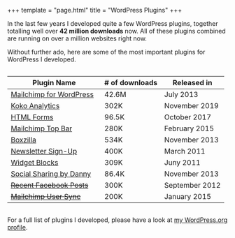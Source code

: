 +++
template = "page.html"
title = "WordPress Plugins"
+++

In the last few years I developed quite a few WordPress plugins, together totalling well over **42 million downloads** now. All of these plugins combined are running on over a million websites right now.

Without further ado, here are some of the most important plugins for WordPress I developed.

<div style="overflow-x: auto;">
<table>
    <thead>
	<tr>
    	<th>Plugin Name</th>
        <th># of downloads</th>
        <th>Released in</th>
    </tr>
    </thead>
    <tbody>
    <tr>
    	<td><a href="https://www.mc4wp.com/">Mailchimp for WordPress</a> &nbsp; <a href="https://github.com/ibericode/mailchimp-for-wordpress"><i class="icon icon-social-github"></i></a></td>
        <td id="mailchimp-for-wp-downloads">42.6M</td>
        <td>July 2013</td>
    </tr>
    <tr>
        <td><a href="https://wordpress.org/plugins/koko-analytics/">Koko Analytics</a> &nbsp; <a href="https://github.com/ibericode/koko-analytics"><i class="icon icon-social-github"></i></a></td>
        <td id="koko-analytics-downloads">302K</td>
        <td>November 2019</td>
    </tr>
    <tr>
        <td><a href="https://wordpress.org/plugins/html-forms/">HTML Forms</a> &nbsp; <a href="https://github.com/ibericode/html-forms"><i class="icon icon-social-github"></i></a></td>
        <td id="html-forms-downloads">96.5K</td>
        <td>October 2017</td>
    </tr>
     <tr>
    	<td><a href="https://wordpress.org/plugins/mailchimp-top-bar/">Mailchimp Top Bar</a> &nbsp; <a href="https://github.com/ibericode/mailchimp-top-bar"><i class="icon icon-social-github"></i></a></td>
        <td id="mailchimp-top-bar-downloads">280K</td>
        <td>February 2015</td>
    </tr>
    <tr>
        <td><a href="https://boxzillaplugin.com/">Boxzilla</a> &nbsp; <a href="https://github.com/ibericode/boxzilla-wp"><i class="icon icon-social-github"></i></a></td>
            <td id="boxzilla-downloads">534K</td>
            <td>November 2013</td>
     </tr>
    <tr>
    	<td><a href="http://wordpress.org/plugins/newsletter-sign-up/">Newsletter Sign-Up</a></td>
        <td id="newsletter-sign-up">400K</td>
        <td>March 2011</td>
    </tr>
    <tr>
    	<td><a href="https://wordpress.org/plugins/wysiwyg-widgets/">Widget Blocks</a></td>
        <td id="wysiwyg-widgets-downloads">309K</td>
        <td>Juny 2011</td>
    </tr>
    <tr>
    	<td><a href="https://wordpress.org/plugins/dvk-social-sharing/">Social Sharing by Danny</a></td>
        <td id="dvk-social-sharing-downloads">86.4K</td>
        <td>November 2013</td>
    </tr>
    <tr>
    	<td><s><a href="https://wordpress.org/plugins/recent-facebook-posts/">Recent Facebook Posts</a></s></td>
        <td>300K</td>
        <td>September 2012</td>
    </tr>
    <tr>
    <td><s><a href="https://wordpress.org/plugins/mailchimp-sync/">Mailchimp User Sync</a></s></td>
            <td>200K</td>
            <td>January 2015</td>
    </tr>
    </tbody>
</table>
</div>


For a full list of plugins I developed, please have a look at [my WordPress.org profile](http://profiles.wordpress.org/dvankooten/).

